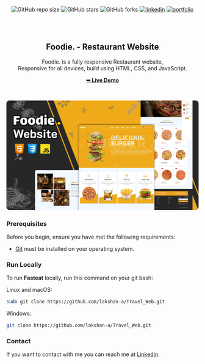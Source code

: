 
<div align="center">

![GitHub repo size](https://img.shields.io/github/repo-size/lakshan-a/Food_Web)
![GitHub stars](https://img.shields.io/github/stars/lakshan-a/Food_Web?style=social)
![GitHub forks](https://img.shields.io/github/forks/lakshan-a/Food_Web?style=social)
[![linkedin](https://img.shields.io/badge/linkedin-0A66C2?logo=linkedin)](https://www.linkedin.com/in/lakshan-rashmika-4a7566249/)
[![portfolio](https://img.shields.io/badge/my_portfolio-000?logo=ko-fi)](https://lakshan-a.github.io/New-Portfolio/)

  <br />
  <br />

<h2 align="center">Foodie. - Restaurant Website</h2>

Foodie. is a fully responsive Restaurant website, <br />Responsive for all devices, build using HTML, CSS, and JavaScript.

<a href="https://lakshanrashmika.github.io/Foodie/" ><strong target="_blank">➥ Live Demo</strong></a>

</div>

<br />


![Fasteat Desktop Demo](./readme-images/foodie.png "Desktop Demo")

### Prerequisites

Before you begin, ensure you have met the following requirements:

* [Git](https://git-scm.com/downloads "Download Git") must be installed on your operating system.

### Run Locally

To run **Fasteat** locally, run this command on your git bash:

Linux and macOS:

```bash
sudo git clone https://github.com/lakshan-a/Travel_Web.git
```

Windows:

```bash
git clone https://github.com/lakshan-a/Travel_Web.git
```

### Contact

If you want to contact with me you can reach me at [Linkedin](https://www.linkedin.com/in/lakshan-rashmika-4a7566249/).
